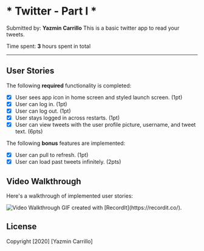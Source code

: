 # * Twitter - Part I *

Submitted by: **Yazmin Carrillo**
This is a basic twitter app to read your tweets.

Time spent: **3** hours spent in total

---

## User Stories

The following **required** functionality is completed:

- [x] User sees app icon in home screen and styled launch screen. (1pt)
- [x] User can log in. (1pt)
- [x] User can log out. (1pt)
- [x] User stays logged in across restarts. (1pt)
- [x] User can view tweets with the user profile picture, username, and tweet text. (6pts)

The following **bonus** features are implemented:

- [x] User can pull to refresh. (1pt)
- [x] User can load past tweets infinitely. (2pts)

## Video Walkthrough

Here's a walkthrough of implemented user stories:

<img src='file:///private/var/folders/jg/lnxbz3qd7yl34lskd21cw2rc0000gn/T/0678a20941799f9f6e99269b80df99fd/Kapture%202020-02-17%20at%2011.22.30.gif' title='Video Walkthrough' width='' alt='Video Walkthrough' />
GIF created with [RecordIt](https://recordit.co/).

## License
Copyright [2020] [Yazmin Carrillo]
